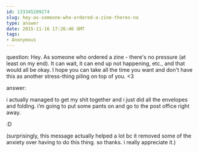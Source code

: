 ```yaml
---
id: 133345209274
slug: hey-as-someone-who-ordered-a-zine-theres-no
type: answer
date: 2015-11-16 17:26:46 GMT
tags:
- Anonymous
---
```

question: Hey. As someone who ordered a zine - there's no pressure (at least on my end). It can wait, it can end up not happening, etc., and that would all be okay. I hope you can take all the time you want and don't have this as another stress-thing piling on top of you. <3

answer: <p>i actually managed to get my shit together and i just did all the envelopes and folding. i’m going to put some pants on and go to the post office right away.</p><p>:D</p><p>(surprisingly, this message actually helped a lot bc it removed some of the anxiety over having to do this thing. so thanks. i really appreciate it.)</p>